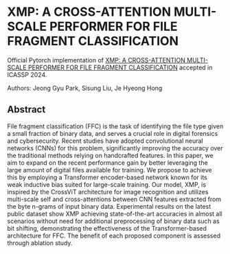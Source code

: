 # XMP: A CROSS-ATTENTION MULTI-SCALE PERFORMER FOR FILE FRAGMENT CLASSIFICATION

Official Pytorch implementation of [XMP: A CROSS-ATTENTION MULTI-SCALE PERFORMER FOR FILE FRAGMENT CLASSIFICATION](https://ieeexplore.ieee.org/abstract/document/10447626?casa_token=fJRE5tpvjKwAAAAA:66uZKJffkVsswFwzmB6UEA0GSd4cWcFXlzHRT5GQ_iUnZYB8hlrPNWUzwUqUEEw17Js-queQoTo) accepted in ICASSP 2024.

Authors: Jeong Gyu Park, Sisung Liu, Je Hyeong Hong

## Abstract
File fragment classification (FFC) is the task of identifying the file type given a small fraction of binary data, and serves a crucial role in digital forensics and cybersecurity. Recent studies have adopted convolutional neural networks (CNNs) for this problem, significantly improving the accuracy over the traditional methods relying on handcrafted features. In this paper, we aim to expand on the recent performance gain by better leveraging the large amount of digital files available for training. We propose to achieve this by employing a Transformer encoder-based network known for its weak inductive bias suited for large-scale training. Our model, XMP, is inspired by the CrossViT architecture for image recognition and utilizes multi-scale self and cross-attentions between CNN features extracted from the byte n-grams of input binary data. Experimental results on the latest public dataset show XMP achieving state-of-the-art accuracies in almost all scenarios without need for additional preprocessing of binary data such as bit shifting, demonstrating the effectiveness of the Transformer-based architecture for FFC. The benefit of each proposed component is assessed through ablation study.
